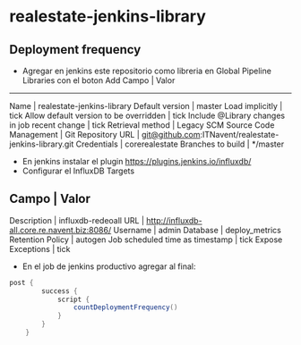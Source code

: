 # realestate-jenkins-library

## Deployment frequency

* Agregar en jenkins este repositorio como libreria en Global Pipeline Libraries con el boton Add
Campo | Valor
-------------
Name | realestate-jenkins-library
Default version | master
Load implicitly | tick
Allow default version to be overridden | tick
Include @Library changes in job recent change | tick
Retrieval method | Legacy SCM
Source Code Management | Git
Repository URL | git@github.com:ITNavent/realestate-jenkins-library.git
Credentials | corerealestate
Branches to build | */master

* En jenkins instalar el plugin https://plugins.jenkins.io/influxdb/
* Configurar el InfluxDB Targets

Campo | Valor
---------------
Description | influxdb-redeoall
URL | http://influxdb-all.core.re.navent.biz:8086/
Username | admin
Database | deploy_metrics
Retention Policy | autogen
Job scheduled time as timestamp | tick
Expose Exceptions | tick

* En el job de jenkins productivo agregar al final:

```groovy
post {
		success {
			script {
				countDeploymentFrequency()
			}
		}
	}
```

